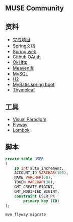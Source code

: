 ## MUSE Community

## 资料
+ [完成项目](https://github.com/codedrinker/community.git)
+ [Spring文档](ttps://spring.io/guides)
+ [Spring web](ttps://spring.io/guides/gs/serving-web-content/)
+ [Github OAuth](https://developer.github.com/apps/building-oauth-apps/creating-an-oauth-app/)
+ [OkHttp](https://square.github.io/okhttp/)
+ [Meaven库](https://mvnrepository.com/)
+ [MySQL](https://www.runoob.com/mysql/mysql-tutorial.html)
+ [H2](http://www.h2database.com/html/main.html)
+ [MyBatis spring boot](http://mybatis.org/spring-boot-starter/mybatis-spring-boot-autoconfigure/)
+ [Thymeleaf](https://www.thymeleaf.org/doc/tutorials/3.0/usingthymeleaf.html#setting-attribute-values)

## 工具
+ [Visual Paradigm](https://www.visual-paradigm.com/cn/)
+ [Flyway](https://flywaydb.org/getstarted/firststeps/mavencreate)
+ [Lombok](https://projectlombok.org/setup/maven)

## 脚本
```sql
create table USER
(
    ID int auto_increment,
    ACCOUNT_ID VARCHAR(100),
    NAME VARCHAR(50),
    TOKEN VARCHAR(36),
    GMT_CREATE BIGINT,
    GMT_MODIFIED BIGINT,
    constraint USER_PK
        primary key (ID)
);
```
```bash
mvn flyway:migrate
```



